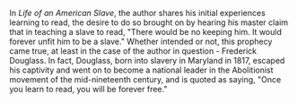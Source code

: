 In *Life of an American Slave*, the author shares his initial experiences learning to read, the desire to do so brought on by hearing his master claim that in teaching a slave to read, "There would be no keeping him. It would forever unfit him to be a slave." Whether intended or not, this prophecy came true, at least in the case of the author in question - Frederick Douglass. In fact, Douglass, born into slavery in Maryland in 1817, escaped his captivity and went on to become a national leader in the Abolitionist movement of the mid-nineteenth century, and is quoted as saying, "Once you learn to read, you will be forever free."